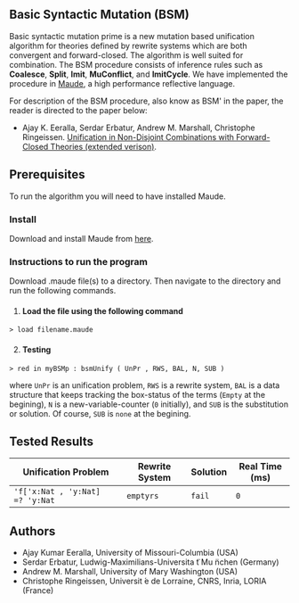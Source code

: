 
## Basic Syntactic Mutation (BSM)

Basic syntactic mutation prime is a new mutation based unification algorithm
for theories defined by rewrite systems which are both convergent and
forward-closed. The algorithm is well suited for combination. The BSM procedure consists of inference rules such as **Coalesce**, **Split**, **Imit**, **MuConflict**, and **ImitCycle**. We have implemented the procedure in [Maude](http://maude.cs.illinois.edu/), a high performance reflective language.

For description of the BSM procedure, also know as BSM' in the paper, the reader is directed to the paper below:
* Ajay K. Eeralla, Serdar Erbatur, Andrew M. Marshall, Christophe Ringeissen. [Unification in Non-Disjoint Combinations with Forward-Closed Theories (extended verison)](http://members.loria.fr/CRingeissen/files/papers/combi-fc.pdf).


## Prerequisites 
To run the algorithm you will need to have installed Maude. 

### Install 
Download and install Maude from [here](http://maude.cs.illinois.edu/w/index.php?title=The_Maude_System).

### Instructions to run the program 

Download .maude file(s) to a directory. Then navigate to the directory and run the following commands.

1. #### Load the file using the following command 

 ``` 
 > load filename.maude 
 ```

2. #### Testing 

 ```
 > red in myBSMp : bsmUnify ( UnPr , RWS, BAL, N, SUB ) 
 ```
 
 where `UnPr` is an unification problem, `RWS` is a rewrite system, `BAL` is a data structure that keeps tracking the box-status of the terms (`Empty` at the begining), `N` is a new-variable-counter (`0` initially), and `SUB` is the substitution or solution. Of course, `SUB` is `none` at the begining.

## Tested Results 

Unification Problem | Rewrite System | Solution | Real Time (ms)
------------ | ------------- | ------------- | ------------- 
`'f['x:Nat , 'y:Nat]  =? 'y:Nat`| `emptyrs` | `fail` | `0`

## Authors

* Ajay Kumar Eeralla, University of Missouri-Columbia (USA)
* Serdar Erbatur, Ludwig-Maximilians-Universita ̈t Mu ̈nchen (Germany)
* Andrew M. Marshall, University of Mary Washington (USA)
* Christophe Ringeissen, Universit ́e de Lorraine, CNRS, Inria, LORIA (France)


